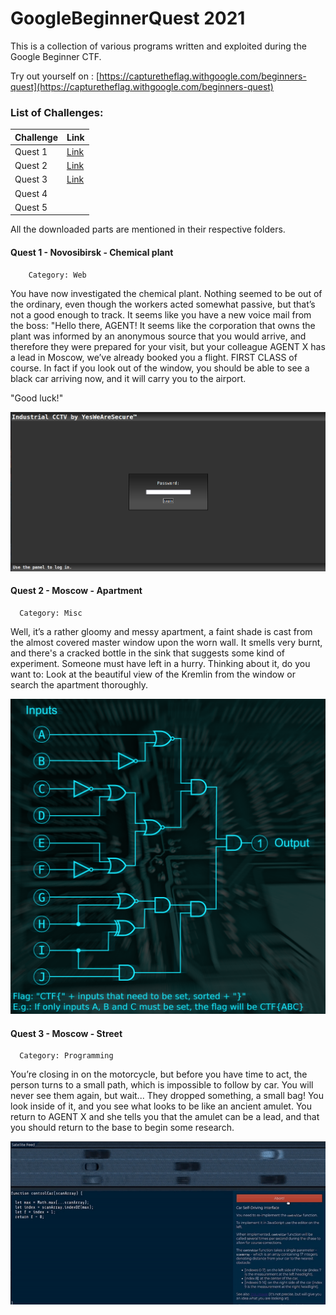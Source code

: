 # GoogleBeginnerQuest 2021

This is a collection of various programs written and exploited 
during the Google Beginner CTF.

Try out yourself on : [https://capturetheflag.withgoogle.com/beginners-quest](https://capturetheflag.withgoogle.com/beginners-quest)

### List of Challenges:

  | Challenge |  Link  |
  |-----------|--------|
  |   Quest 1 | [Link](https://github.com/samsepi0x0/GoogleBeginnerQuest/tree/main/Quest1)|
  |   Quest 2 | [Link](https://github.com/samsepi0x0/GoogleBeginnerQuest/tree/main/Quest2)|
  |   Quest 3 | [Link](https://github.com/samsepi0x0/GoogleBeginnerQuest/tree/main/Quest3)|
  |   Quest 4 |        |
  |   Quest 5 |        |

All the downloaded parts are mentioned in their respective folders.

#### Quest 1 -  Novosibirsk - Chemical plant 
        Category: Web
  You have now investigated the chemical plant. Nothing seemed to be out of the ordinary, even though the workers acted somewhat passive, but that’s not a good enough to track. It seems like you have a new voice mail from the boss: "Hello there, AGENT! It seems like the corporation that owns the plant was informed by an anonymous source that you would arrive, and therefore they were prepared for your visit, but your colleague AGENT X has a lead in Moscow, we’ve already booked you a flight. FIRST CLASS of course. In fact if you look out of the window, you should be able to see a black car arriving now, and it will carry you to the airport.
  
  "Good luck!"
  
  ![Quest1.png](https://github.com/samsepi0x0/GoogleBeginnerQuest/blob/main/Quest1/web.png)
  
  #### Quest 2 -  Moscow - Apartment 
      Category: Misc
   Well, it’s a rather gloomy and messy apartment, a faint shade is cast from the almost covered master window upon the worn wall. It smells very burnt, and there's a cracked bottle in the sink that suggests some kind of experiment. Someone must have left in a hurry. Thinking about it, do you want to: Look at the beautiful view of the Kremlin from the window or search the apartment thoroughly.
   
   ![Quest2.png](https://github.com/samsepi0x0/GoogleBeginnerQuest/blob/main/Quest2/logic-lock.png)
   
 #### Quest 3 - Moscow - Street
      Category: Programming
   You’re closing in on the motorcycle, but before you have time to act, the person turns to a small path, which is impossible to follow by car. You will never see them again, but wait... They dropped something, a small bag! You look inside of it, and you see what looks to be like an ancient amulet. You return to AGENT X and she tells you that the amulet can be a lead, and that you should return to the base to begin some research.

![Quest3.gif](https://raw.githubusercontent.com/samsepi0x0/GoogleBeginnerQuest/main/Quest3/output_1.gif)
